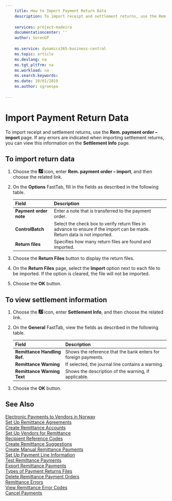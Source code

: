 ```yaml
---
    title: How to Import Payment Return Data
    description: To import receipt and settlement returns, use the Rem. payment order – import page.

    services: project-madeira
    documentationcenter: ''
    author: SorenGP

    ms.service: dynamics365-business-central
    ms.topic: article
    ms.devlang: na
    ms.tgt_pltfrm: na
    ms.workload: na
    ms.search.keywords:
    ms.date: 10/01/2019
    ms.author: sgroespe

---
```

# Import Payment Return Data
To import receipt and settlement returns, use the **Rem. payment order – import** page. If any errors are indicated when importing settlement returns, you can view this information on the **Settlement Info** page.  

## To import return data  

1.  Choose the ![Search for Page or Report](../../media/ui-search/search_small.png "Search for Page or Report icon") icon, enter **Rem. payment order – import**, and then choose the related link.  
2.  On the **Options** FastTab, fill in the fields as described in the following table.  

    |Field|Description|  
    |---------------------------------|---------------------------------------|  
    |**Payment order note**|Enter a note that is transferred to the payment order.|  
    |**ControlBatch**|Select the check box to verify return files in advance to ensure if the import can be made. Return data is not imported.|  
    |**Return files**|Specifies how many return files are found and imported.|  

3.  Choose the **Return Files** button to display the return files.  
4.  On the **Return Files** page, select the **Import** option next to each file to be imported. If the option is cleared, the file will not be imported.  
5.  Choose the **OK** button.  

## To view settlement information  

1.  Choose the ![Search for Page or Report](../../media/ui-search/search_small.png "Search for Page or Report icon") icon, enter **Settlement Info**, and then choose the related link.  
2.  On the **General** FastTab, view the fields as described in the following table.  

    |Field|Description|  
    |---------------------------------|---------------------------------------|  
    |**Remittance Handling Ref.**|Shows the reference that the bank enters for foreign payments.|  
    |**Remittance Warning**|If selected, the journal line contains a warning.|  
    |**Remittance Warning Text**|Shows the description of the warning, if applicable.|  

3.  Choose the **OK** button.  

## See Also  
 [Electronic Payments to Vendors in Norway](electronic-payments-to-vendors-in-norway.md)   
 [Set Up Remittance Agreements](how-to-set-up-remittance-agreements.md)   
 [Create Remittance Accounts](how-to-create-remittance-accounts.md)   
 [Set Up Vendors for Remittance](how-to-set-up-vendors-for-remittance.md)   
 [Recipient Reference Codes](recipient-reference-codes.md)   
 [Create Remittance Suggestions](how-to-create-remittance-suggestions.md)   
 [Create Manual Remittance Payments](how-to-create-manual-remittance-payments.md)   
 [Set Up Payment Line Information](how-to-set-up-payment-line-information.md)   
 [Test Remittance Payments](how-to-test-remittance-payments.md)   
 [Export Remittance Payments](how-to-export-remittance-payments.md)   
 [Types of Payment Returns Files](types-of-payment-returns-files.md)   
 [Delete Remittance Payment Orders](how-to-delete-remittance-payment-orders.md)   
 [Remittance Errors](remittance-errors.md)   
 [View Remittance Error Codes](how-to-view-remittance-error-codes.md)   
 [Cancel Payments](how-to-cancel-payments.md)
